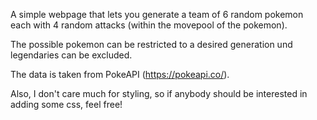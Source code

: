 A simple webpage that lets you generate a team of 6 random pokemon each with 4 random attacks (within the movepool of the pokemon).

The possible pokemon can be restricted to a desired generation und legendaries can be excluded.

The data is taken from PokeAPI (https://pokeapi.co/).

Also, I don't care much for styling, so if anybody should be interested in adding some css, feel free!
